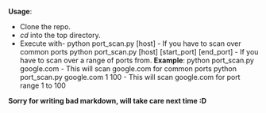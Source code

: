 **Usage**:
* Clone the repo.
* _cd_ into the top directory.
* Execute with-
python port_scan.py [host] - If you have to scan over common ports
python port_scan.py [host] [start_port] [end_port] - If you have to scan over a range of ports from.
**Example**:
python port_scan.py google.com - This will scan google.com for common ports
python port_scan.py google.com 1 100 - This will scan google.com for port range 1 to 100

**Sorry for writing bad markdown, will take care next time :D**
